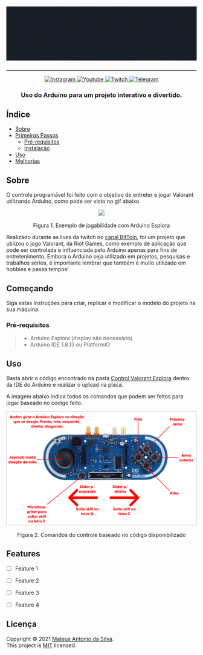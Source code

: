 <h1 align="center">
  <img src="images/header.gif">
</h1>

---

<!-- 
[![Linkedin Badge](https://img.shields.io/badge/-Mateus%20Antonio-0282d0?style=flat-square&logo=Linkedin&logoColor=white&link=https://www.linkedin.com/in/mateus-antonio-robotica/)](https://www.linkedin.com/in/mateus-antonio-robotica/)
-->

<div align='center'>
  <a href="https://instagram.com/bittoin_">
  <img border="0" alt="Instagram" src="https://img.shields.io/badge/Instagram-E4405F?style=for-the-badge&logo=instagram&logoColor=white">
  </a>

  <a href="https://www.youtube.com/channel/UCnkVhwxeXeJvUZx6BJ5Wa2Q">
  <img border="0" alt="Youtube" src="https://img.shields.io/badge/YouTube-FF0000?style=for-the-badge&logo=youtube&logoColor=white">
  </a>

  <a href="https://www.twitch.tv/bittoin">
  <img border="0" alt="Twitch" src="https://img.shields.io/badge/Twitch-9146FF?style=for-the-badge&logo=twitch&logoColor=white">
  </a>

  <a href="https://t.me/bittoin">
  <img border="0" alt="Telegram" src="https://img.shields.io/badge/Telegram-2CA5E0?style=for-the-badge&logo=telegram&logoColor=white">
  </a>
</div>


<h3 align="center">
  Uso do Arduino para um projeto interativo e divertido.
</h3>

## Índice
+ [Sobre](#sobre)
+ [Primeiros Passos](#comecando)
    - [Pré-requisitos](#pre_req)
    - [Instalação](#instalacao)
+ [Uso](#uso)
+ [Melhorias](#todo)

<h2 id="sobre">Sobre</h2>

O controle programável foi feito com o objetivo de entreter e jogar Valorant utilizando Arduino, como pode ser visto no gif abaixo.

<div align='center'>
    <img src="images/trecho-gif.gif">
    <p>Figura 1. Exemplo de jogabilidade com Arduino Esplora</p>
</div>

Realizado durante as lives da twitch no <a href="https://twitch.tv/bittoin">canal BitToin</a>, foi um projeto que utilizou o jogo Valorant, da Riot Games, como exemplo de aplicação que pode ser controlada e influenciada pelo Arduino apenas para fins de entretenimento. Embora o Arduino seja utilizado em projetos, pesquisas e trabalhos sérios, é importante lembrar que também é muito utilizado em hobbies e passa tempos!

<h2 id="comecando">Começando</h2>

Siga estas instruções para criar, replicar e modificar o modelo do projeto na sua máquina.

<h3 id='pre_req'>Pré-requisitos</h3>

> - Arduino Esplora (display não necessário)
> - Arduino IDE 1.8.13 ou PlatformIO

<h2 id="uso">Uso</h2>

Basta abrir o código encontrado na pasta <a href="https://github.com/bittoin/Controle-Programavel-para-Valorant/tree/main/control_valorant_esplora"> Control Valorant Esplora</a> dentro da IDE do Arduino e realizar o upload na placa.

A imagem abaixo indica todos os comandos que podem ser feitos para jogar baseado no código feito.

<div align='center'>
    <img src="images/instrucao.png">
    <p>Figura 2. Comandos do controle baseado no código disponibilizado</p>
</div>

<h2 id='todo'>Features</h2>

- [ ] Feature 1
- [ ] Feature 2
- [ ] Feature 3
- [ ] Feature 4


## Licença

Copyright © 2021 [Mateus Antonio da Silva](https://github.com/bittoin).<br />
This project is [MIT](https://github.com/bittoin/Qt-GUI-for-Arduino/blob/main/LICENSE) licensed.